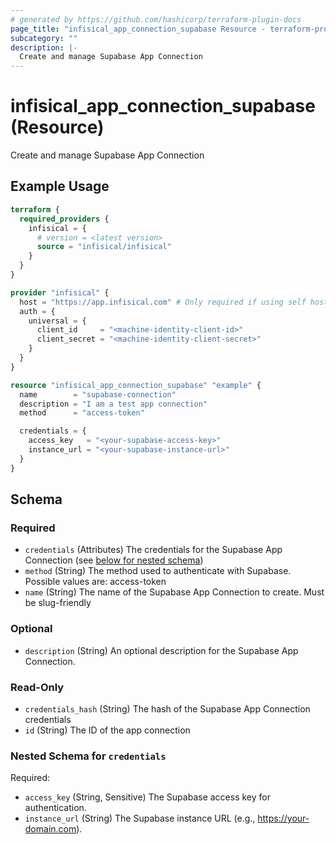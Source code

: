 ```yaml
---
# generated by https://github.com/hashicorp/terraform-plugin-docs
page_title: "infisical_app_connection_supabase Resource - terraform-provider-infisical"
subcategory: ""
description: |-
  Create and manage Supabase App Connection
---
```


# infisical_app_connection_supabase (Resource)

Create and manage Supabase App Connection

## Example Usage

```terraform
terraform {
  required_providers {
    infisical = {
      # version = <latest version>
      source = "infisical/infisical"
    }
  }
}

provider "infisical" {
  host = "https://app.infisical.com" # Only required if using self hosted instance of Infisical, default is https://app.infisical.com
  auth = {
    universal = {
      client_id     = "<machine-identity-client-id>"
      client_secret = "<machine-identity-client-secret>"
    }
  }
}

resource "infisical_app_connection_supabase" "example" {
  name        = "supabase-connection"
  description = "I am a test app connection"
  method      = "access-token"

  credentials = {
    access_key   = "<your-supabase-access-key>"
    instance_url = "<your-supabase-instance-url>"
  }
}
```

<!-- schema generated by tfplugindocs -->
## Schema

### Required

- `credentials` (Attributes) The credentials for the Supabase App Connection (see [below for nested schema](#nestedatt--credentials))
- `method` (String) The method used to authenticate with Supabase. Possible values are: access-token
- `name` (String) The name of the Supabase App Connection to create. Must be slug-friendly

### Optional

- `description` (String) An optional description for the Supabase App Connection.

### Read-Only

- `credentials_hash` (String) The hash of the Supabase App Connection credentials
- `id` (String) The ID of the app connection

<a id="nestedatt--credentials"></a>
### Nested Schema for `credentials`

Required:

- `access_key` (String, Sensitive) The Supabase access key for authentication.
- `instance_url` (String) The Supabase instance URL (e.g., https://your-domain.com).
